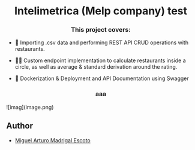 
<h1 align="center">Intelimetrica (Melp company) test</h1>

<h3 align="center">This project covers:</h3>


- 🌱 Importing .csv data and performing REST API CRUD operations with restaurants.

- 👨‍💻 Custom endpoint implementation to calculate restaurants inside a circle, as well as average & standard derivation around the rating.

- 💪 Dockerization & Deployment and API Documentation using Swagger

<h3 align="center">aaa</h3>
![imag](image.png)

## Author

- [Miguel Arturo Madrigal Escoto](https://github.com/Miguel-Arturo-Madrigal-Escoto/)